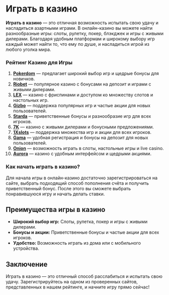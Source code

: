 # Играть в казино

**Играть в казино** — это отличная возможность испытать свою удачу и насладиться азартными играми. В онлайн-казино вы можете найти разнообразные игры: слоты, рулетку, покер, блэкджек и игры с живыми дилерами. Благодаря удобным платформам и широкому выбору игр каждый может найти то, что ему по душе, и насладиться игрой из любого уголка мира.

### Рейтинг Казино для Игры

1. **[Pokerdom](https://brandplay.link/4k77v2yx)** — предлагает широкий выбор игр и щедрые бонусы для новичков.
2. **[Riobet](https://brandplay.link/7xBLTPyj)** — популярное казино с бонусами на депозит и играми с живыми дилерами.
3. **[LEX](https://brandplay.link/zW4hdDFV)** — казино с фриспинами и доступом ко множеству слотов и настольных игр.
4. **[Gizbo](https://brandplay.link/bprXw4YV)** — поддержка популярных игр и частые акции для новых пользователей.
5. **[Starda](https://brandplay.link/fB7xwRFL)** — приветственные бонусы и разнообразие игр для всех игроков.
6. **[7K](https://brandplay.link/BvQyFShp)** — казино с живыми дилерами и бонусными предложениями.
7. **[1Xslots](https://brandplay.link/hSB1khtr)** — поддержка множества игр и акции для всех игроков.
8. **[Gama](https://brandplay.link/j6NMKsDz)** — удобная регистрация и бонусы на депозит для новых пользователей.
9. **[Onion](https://brandplay.link/zBGRVpQ9)** — возможность играть в слоты, настольные игры и live casino.
10. **[Aurora](https://10trafic-stat2.com/click/668546556bcc6313411604bd/6766/13032/subaccount)** — казино с удобным интерфейсом и щедрыми акциями.

### Как начать играть в казино?

Для начала игры в онлайн-казино достаточно зарегистрироваться на сайте, выбрать подходящий способ пополнения счёта и получить приветственный бонус. После этого вы сможете выбрать понравившуюся игру и начать делать ставки.

## Преимущества игры в казино

- **Широкий выбор игр:** Слоты, рулетка, покер и игры с живыми дилерами.
- **Бонусы и акции:** Приветственные бонусы и частые акции для всех игроков.
- **Удобство:** Возможность играть из дома или с мобильного устройства.

## Заключение

Играть в казино — это отличный способ расслабиться и испытать свою удачу. Зарегистрируйтесь на одном из проверенных сайтов, представленных в нашем рейтинге, и начните игру прямо сейчас!
